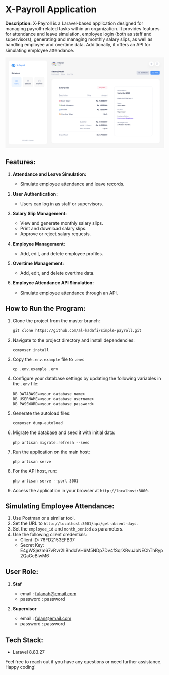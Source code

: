 # X-Payroll Application

**Description:**
X-Payroll is a Laravel-based application designed for managing payroll-related tasks within an organization. It provides features for attendance and leave simulation, employee login (both as staff and supervisors), generating and managing monthly salary slips, as well as handling employee and overtime data. Additionally, it offers an API for simulating employee attendance.

![x-payroll](./dashboard.png)

## Features:

1. **Attendance and Leave Simulation:**
   - Simulate employee attendance and leave records.

2. **User Authentication:**
   - Users can log in as staff or supervisors.

3. **Salary Slip Management:**
   - View and generate monthly salary slips.
   - Print and download salary slips.
   - Approve or reject salary requests.

4. **Employee Management:**
   - Add, edit, and delete employee profiles.

5. **Overtime Management:**
   - Add, edit, and delete overtime data.

6. **Employee Attendance API Simulation:**
   - Simulate employee attendance through an API.

## How to Run the Program:

1. Clone the project from the master branch:
   ```
   git clone https://github.com/al-kadafi/simple-payroll.git
   ```

2. Navigate to the project directory and install dependencies:
   ```
   composer install
   ```

3. Copy the `.env.example` file to `.env`:
   ```
   cp .env.example .env
   ```

4. Configure your database settings by updating the following variables in the `.env` file:
   ```
   DB_DATABASE=<your_database_name>
   DB_USERNAME=<your_database_username>
   DB_PASSWORD=<your_database_password>
   ```

5. Generate the autoload files:
   ```
   composer dump-autoload
   ```

6. Migrate the database and seed it with initial data:
   ```
   php artisan migrate:refresh --seed
   ```

7. Run the application on the main host:
   ```
   php artisan serve
   ```

8. For the API host, run:
   ```
   php artisan serve --port 3001
   ```

9. Access the application in your browser at `http://localhost:8000`.

## Simulating Employee Attendance:

1. Use Postman or a similar tool.
2. Set the URL to `http://localhost:3001/api/get-absent-days`.
3. Set the `employee_id` and `month_period` as parameters.
4. Use the following client credentials:
   - Client ID: 76FD2153EFB37
   - Secret Key: E4gWSjezm67vRvr2IIBhdcIVH6M5NDp7Dv4fSqrXRvuJbNEChThRyp2QaGcBIwM6

## User Role:
1. **Staf**
   - email : fulanah@email.com
   - password : password

2. **Supervisor**
   - email : fulan@email.com
   - password : password


## Tech Stack:

- Laravel 8.83.27

Feel free to reach out if you have any questions or need further assistance. Happy coding!